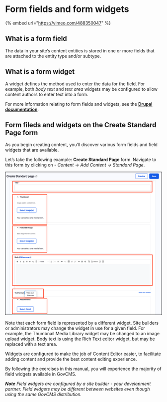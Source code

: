 # Form fields and form widgets

{% embed url="https://vimeo.com/488350047" %}

## What is a form field
The data in your site’s content entities is stored in one or more fields that are attached to the entity type and/or subtype.

## What is a form widget

A widget defines the method used to enter the data for the field. For example, both _body text_ and _text area_ widgets may be configured to allow content authors to enter text into a form.

For more information relating to form fields and widgets, see the **[Drupal documentation](https://www.drupal.org/docs/user_guide/en/structure-widgets.html)**.

## Form fileds and widgets on the Create Standard Page form

As you begin creating content, you’ll discover various form fields and field widgets that are available. 

Let’s take the following example: **Create Standard Page** form. Navigate to this form by clicking on - _Content → Add Content → Standard Page_.

![](../.gitbook/assets/Unit-2-Form-Fields-Widgets.png)

Note that each form field is represented by a different widget. Site builders or administrators may change the widget in use for a given field. For example, the Thumbnail Media Library widget may be changed to an image upload widget. Body text is using the Rich Text editor widget, but may be replaced with a text area.

Widgets are configured to make the job of Content Editor easier, to facilitate adding content and provide the best content editing experience.

By following the exercises in this manual, you will experience the majority of field widgets available in GovCMS.

_**Note** Field widgets are configured by a site builder - your development partner. Field widgets may be different between websites even though using the same GovCMS distribution._

